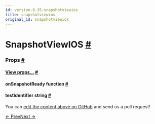 ```yaml
---
id: version-0.35-snapshotviewios
title: snapshotviewios
original_id: snapshotviewios
---
```

<a id="content"></a><h1><a class="anchor" name="snapshotviewios"></a>SnapshotViewIOS <a class="hash-link" href="docs/snapshotviewios.html#snapshotviewios">#</a></h1><div><noscript></noscript><h3><a class="anchor" name="props"></a>Props <a class="hash-link" href="docs/snapshotviewios.html#props">#</a></h3><div class="props"><div class="prop"><h4 class="propTitle"><a class="anchor" name="view"></a><a href="docs/view.html#props">View props...</a> <a class="hash-link" href="docs/snapshotviewios.html#view">#</a></h4></div><div class="prop"><h4 class="propTitle"><a class="anchor" name="onsnapshotready"></a>onSnapshotReady <span class="propType">function</span> <a class="hash-link" href="docs/snapshotviewios.html#onsnapshotready">#</a></h4></div><div class="prop"><h4 class="propTitle"><a class="anchor" name="testidentifier"></a>testIdentifier <span class="propType">string</span> <a class="hash-link" href="docs/snapshotviewios.html#testidentifier">#</a></h4></div></div></div><p class="edit-page-block">You can <a target="_blank" href="https://github.com/facebook/react-native/blob/master/Libraries/RCTTest/SnapshotViewIOS.ios.js">edit the content above on GitHub</a> and send us a pull request!</p><div class="docs-prevnext"><a class="docs-prev" href="docs/statusbar.html#content">← Prev</a><a class="docs-next" href="docs/switch.html#content">Next →</a></div>